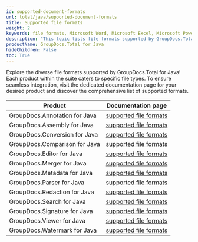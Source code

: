 ```yaml
---
id: supported-document-formats
url: total/java/supported-document-formats
title: Supported file formats
weight: 2
keywords: file formats, Microsoft Word, Microsoft Excel, Microsoft PowerPoint, PDF, HTML, Python Script, TAR, ZIP, DWG
description: "This topic lists file formats supported by GroupDocs.Total for Java."
productName: GroupDocs.Total for Java
hideChildren: False
toc: True
---
```


Explore the diverse file formats supported by GroupDocs.Total for Java! Each product within the suite caters to specific file types. To ensure seamless integration, visit the dedicated documentation page for your desired product and discover the comprehensive list of supported formats.

| Product | Documentation page|
| --- | --- |
| GroupDocs.Annotation for Java | [supported file formats](https://docs.groupdocs.com/annotation/java/supported-document-formats/) |
| GroupDocs.Assembly for Java | [supported file formats](https://docs.groupdocs.com/assembly/java/supported-document-formats/) |
| GroupDocs.Conversion for Java | [supported file formats](https://docs.groupdocs.com/conversion/java/supported-file-formats/) |
| GroupDocs.Comparison for Java | [supported file formats](https://docs.groupdocs.com/comparison/java/supported-document-formats/) |
| GroupDocs.Editor for Java | [supported file formats](https://docs.groupdocs.com/editor/java/supported-document-formats/) |
| GroupDocs.Merger for Java | [supported file formats](https://docs.groupdocs.com/merger/java/supported-document-formats/) |
| GroupDocs.Metadata for Java | [supported file formats](https://docs.groupdocs.com/metadata/java/supported-document-formats/) |
| GroupDocs.Parser for Java | [supported file formats](https://docs.groupdocs.com/parser/java/supported-document-formats/) |
| GroupDocs.Redaction for Java | [supported file formats](https://docs.groupdocs.com/redaction/java/supported-document-formats/) |
| GroupDocs.Search for Java | [supported file formats](https://docs.groupdocs.com/search/java/supported-document-formats/) |
| GroupDocs.Signature for Java | [supported file formats](https://docs.groupdocs.com/signature/java/supported-document-formats/) |
| GroupDocs.Viewer for Java | [supported file formats](https://docs.groupdocs.com/viewer/java/supported-document-formats/) |
| GroupDocs.Watermark for Java | [supported file formats](https://docs.groupdocs.com/watermark/java/supported-document-formats/) |

